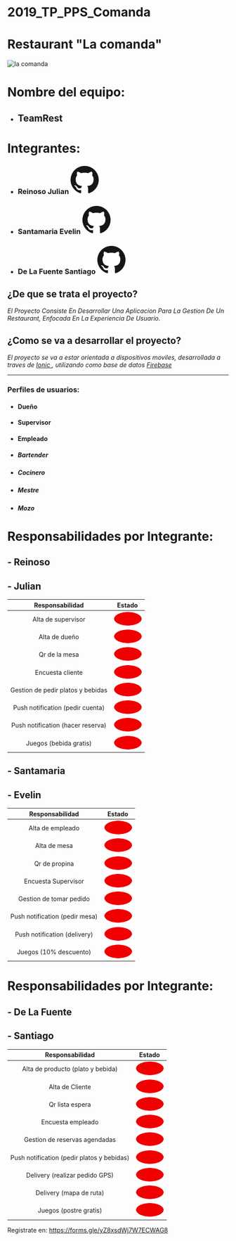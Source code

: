 # 2019_TP_PPS_Comanda

# Restaurant "La comanda"
![la comanda](https://elpalomardecuenca.files.wordpress.com/2015/12/icono-restaurante.png?w=1200 "la comanda")
# Nombre del equipo: 
 - ## TeamRest

# Integrantes:
 - ### Reinoso Julian [![](/images/github.png)](https://github.com/julianreinoso94  "Github de Julian Reinoso")
 - ### Santamaria Evelin  [![](/images/github.png)](https://github.com/eveyazmins "Github de Evelin Santamaria")
 - ### De La Fuente Santiago  [![](/images/github.png)](<agregar git> "Github de Santiago De La Fuente")
 
## ¿De que se trata el proyecto?
_El Proyecto Consiste En Desarrollar Una Aplicacion Para La Gestion De Un Restaurant, Enfocada En La Experiencia De Usuario._

## ¿Como se va a desarrollar el proyecto?
_El proyecto se va a estar orientada a dispositivos moviles, desarrollada a traves de [Ionic ](https://ionicframework.com/ "Ionic "), utilizando como base de datos [Firebase](https://firebase.google.com/?hl=es-419 "Firebase")_


***


### Perfiles de usuarios:
-  #### Dueño
-  #### Supervisor
-  #### Empleado
  - ##### Bartender
  - ##### Cocinero
  - ##### Mestre
  - ##### Mozo
 
 # Responsabilidades por Integrante:
##  - Reinoso
##  - Julian


|   Responsabilidad | Estado   |
| :------------: | :------------: |
|  Alta de supervisor |![rojo](/images/rojo.png)   | 
|  Alta de dueño |![rojo](/images/rojo.png)   | 
|  Qr de la mesa  |  ![rojo](/images/rojo.png)   | 
|  Encuesta cliente  |  ![rojo](/images/rojo.png)   | 
|  Gestion de pedir platos y bebidas   |  ![rojo](/images/rojo.png)   | 
|  Push notification (pedir cuenta)  |  ![rojo](/images/rojo.png)   | 
|  Push notification (hacer reserva)  |  ![rojo](/images/rojo.png)   | 
|  Juegos (bebida gratis)  |  ![rojo](/images/rojo.png)   | 
 
##  - Santamaria
##  - Evelin
|   Responsabilidad | Estado   |
| :------------: | :------------: |
|  Alta de empleado |![rojo](/images/rojo.png)   | 
|  Alta de mesa  |  ![rojo](/images/rojo.png)   | 
|  Qr de propina |![rojo](/images/rojo.png)   |
|  Encuesta Supervisor  |  ![rojo](/images/rojo.png)   | 
|  Gestion de tomar pedido |  ![rojo](/images/rojo.png)   | 
|  Push notification (pedir mesa)  |  ![rojo](/images/rojo.png)   | 
|  Push notification (delivery)  |  ![rojo](/images/rojo.png)   | 
|  Juegos (10% descuento)  |  ![rojo](/images/rojo.png)   | 

 # Responsabilidades por Integrante:
##  - De La Fuente
##  - Santiago
|   Responsabilidad | Estado   |
| :------------: | :------------: |
|  Alta de producto (plato y bebida) | ![rojo](/images/rojo.png)  | 
|  Alta de Cliente |![rojo](/images/rojo.png)   | 
|  Qr lista espera  |  ![rojo](/images/rojo.png)   | 
|  Encuesta empleado  |  ![rojo](/images/rojo.png)   |
|  Gestion de reservas agendadas |  ![rojo](/images/rojo.png)   | 
|  Push notification (pedir platos y bebidas)  |  ![rojo](/images/rojo.png)   | 
|  Delivery (realizar pedido GPS)  |  ![rojo](/images/rojo.png)   | 
|  Delivery (mapa de ruta)  |  ![rojo](/images/rojo.png)   | 
|  Juegos (postre gratis)  |  ![rojo](/images/rojo.png)   | 

Registrate en: https://forms.gle/yZ8xsdWj7W7ECWAG8
